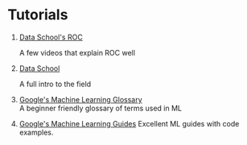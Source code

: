 # Tutorials

1. [Data School's ROC](http://www.dataschool.io/roc-curves-and-auc-explained/)
   
   A few videos that explain ROC well
   
2. [Data School](http://www.dataschool.io/15-hours-of-expert-machine-learning-videos/)

   A full intro to the field
   
3. [Google's Machine Learning Glossary](https://developers.google.com/machine-learning/glossary/)   
   A beginner friendly glossary of terms used in ML
   
4. [Google's Machine Learning Guides](https://developers.google.com/machine-learning/guides/)
   Excellent ML guides with code examples.    
